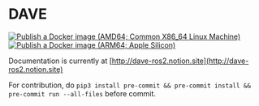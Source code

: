 # DAVE

[![Publish a Docker image (AMD64; Common X86_64 Linux Machine)](https://github.com/IOES-Lab/dave/actions/workflows/docker-amd64.yml/badge.svg)](https://github.com/IOES-Lab/dave/actions/workflows/docker-amd64.yml)
[![Publish a Docker image (ARM64; Apple Silicon)](https://github.com/IOES-Lab/dave/actions/workflows/docker-arm64v8.yml/badge.svg?branch=ros2)](https://github.com/IOES-Lab/dave/actions/workflows/docker-arm64v8.yml)

Documentation is currently at [http://dave-ros2.notion.site](http://dave-ros2.notion.site)

For contribution, do `pip3 install pre-commit && pre-commit install && pre-commit run --all-files` before commit.
